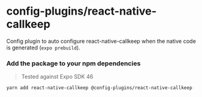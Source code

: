 # config-plugins/react-native-callkeep

Config plugin to auto configure react-native-callkeep when the native code is generated (`expo prebuild`).

### Add the package to your npm dependencies

> Tested against Expo SDK 46

```
yarn add react-native-callkeep @config-plugins/react-native-callkeep
```
